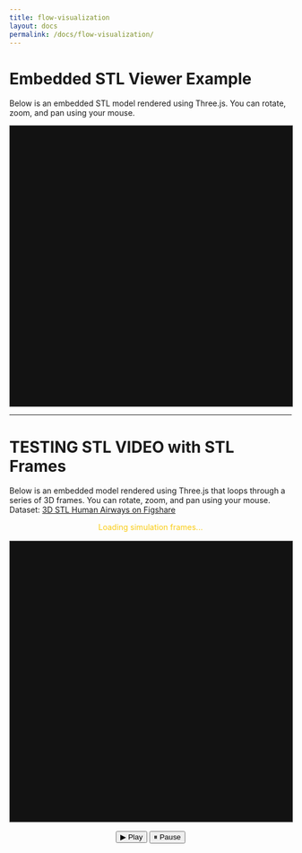 ```yaml
---
title: flow-visualization
layout: docs
permalink: /docs/flow-visualization/
---
```


# Embedded STL Viewer Example

Below is an embedded STL model rendered using Three.js. You can rotate, zoom, and pan using your mouse.

<div id="stl-viewer" style="width: 100%; height: 500px; border: 1px solid #444; background-color: #121212;"></div>

<script>
  window.STLViewer?.("stl-viewer", "{{ '/assets/models/example.stl' | relative_url }}", {
    color: 0xfacc15,
    cameraZ: 150
  });
</script>

---

# TESTING STL VIDEO with STL Frames

Below is an embedded model rendered using Three.js that loops through a series of 3D frames. You can rotate, zoom, and pan using your mouse.  
Dataset: [3D STL Human Airways on Figshare](https://figshare.com/articles/dataset/3D_STL_models_of_Human_Airways_for_CFD_and_CFPD_simulations_/24787773)

<div id="fluid-loading-message" style="text-align: center; color: #facc15; margin-bottom: 1rem;">
  Loading simulation frames...
</div>
<div id="fluid-error-message" style="display: none; text-align: center; color: #f87171; margin-bottom: 1rem;">
  Failed to load simulation frames. Please try again later.
</div>

<!-- Viewer container -->
<div id="fluid-viewer" style="width:100%; height:500px; border: 1px solid #444; background-color: #121212;"></div>

<!-- Play/Pause Buttons -->
<div style="text-align: center; margin-top: 1rem;">
  <button onclick="window.playFluid()" class="btn btn-success me-2">▶ Play</button>
  <button onclick="window.pauseFluid()" class="btn btn-danger">⏸ Pause</button>
</div>

<script>
  const basePath = "{{ '/assets/models/airways/outlet' | relative_url }}";
  const paths = [];
  for (let i = 1; i <= 59; i++) {
    paths.push(`${basePath}${i}.stl`);
  }
  console.log("Loaded STL paths:", paths);

  const loadingEl = document.getElementById("fluid-loading-message");
  const errorEl = document.getElementById("fluid-error-message");

  try {
    window.FluidSimViewer?.("fluid-viewer", paths, {
      color: 0x1caaff,
      cameraZ: 120,
      frameDelay: 200
    });
    loadingEl?.remove();
  } catch (err) {
    console.error("Error initializing fluid sim viewer:", err);
    loadingEl?.remove();
    errorEl.style.display = "block";
  }
</script>
